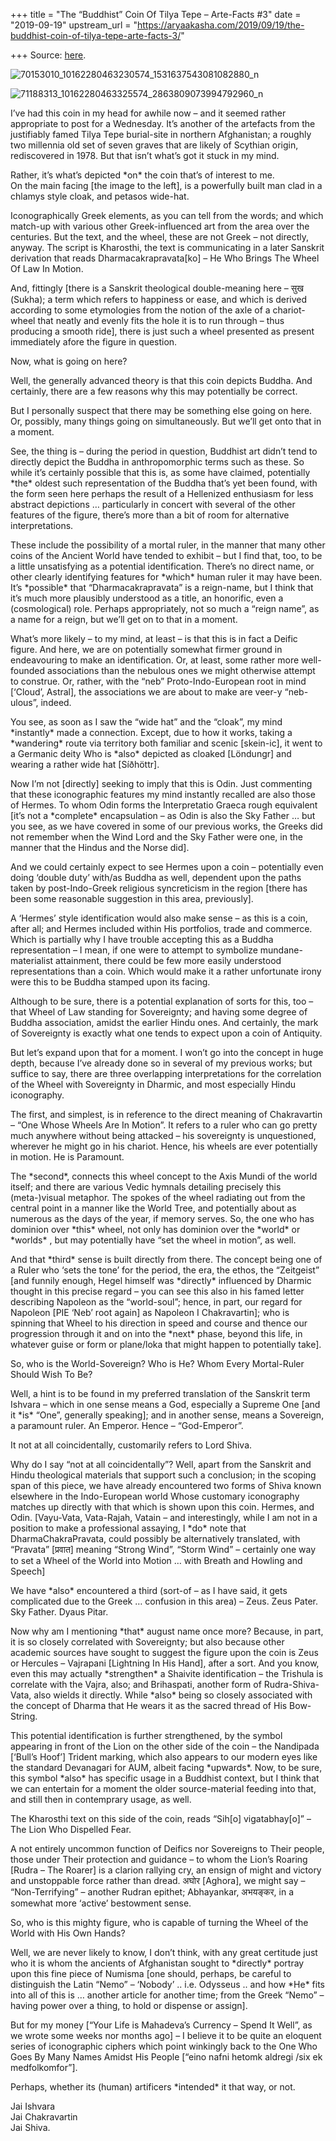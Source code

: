 +++
title = "The “Buddhist” Coin Of Tilya  Tepe – Arte-Facts #3"
date = "2019-09-19"
upstream_url = "https://aryaakasha.com/2019/09/19/the-buddhist-coin-of-tilya-tepe-arte-facts-3/"

+++
Source: [here](https://aryaakasha.com/2019/09/19/the-buddhist-coin-of-tilya-tepe-arte-facts-3/).



[](https://aryaakasha.com/2019/09/19/the-buddhist-coin-of-tilya-tepe-arte-facts-3/70153010_10162280463230574_1531637543081082880_n/)

![70153010_10162280463230574_1531637543081082880_n](https://aryaakasha.files.wordpress.com/2019/09/70153010_10162280463230574_1531637543081082880_n.jpg?w=336&h=321 "70153010_10162280463230574_1531637543081082880_n")

[](https://aryaakasha.com/2019/09/19/the-buddhist-coin-of-tilya-tepe-arte-facts-3/71188313_10162280463325574_2863809073994792960_n/)

![71188313_10162280463325574_2863809073994792960_n](https://aryaakasha.files.wordpress.com/2019/09/71188313_10162280463325574_2863809073994792960_n.jpg?w=332&h=321 "71188313_10162280463325574_2863809073994792960_n")

I’ve had this coin in my head for awhile now – and it seemed rather
appropriate to post for a Wednesday. It’s another of the artefacts from
the justifiably famed Tilya Tepe burial-site in northern Afghanistan; a
roughly two millennia old set of seven graves that are likely of
Scythian origin, rediscovered in 1978. But that isn’t what’s got it
stuck in my mind.

Rather, it’s what’s depicted \*on\* the coin that’s of interest to me.  
On the main facing \[the image to the left\], is a powerfully built man
clad in a chlamys style cloak, and petasos wide-hat.

Iconographically Greek elements, as you can tell from the words; and
which match-up with various other Greek-influenced art from the area
over the centuries. But the text, and the wheel, these are not Greek –
not directly, anyway. The script is Kharosthi, the text is communicating
in a later Sanskrit derivation that reads Dharmacakrapravata\[ko\] – He
Who Brings The Wheel Of Law In Motion.

And, fittingly \[there is a Sanskrit theological double-meaning here –
सुख (Sukha); a term which refers to happiness or ease, and which is
derived according to some etymologies from the notion of the axle of a
chariot-wheel that neatly and evenly fits the hole it is to run through
– thus producing a smooth ride\], there is just such a wheel presented
as present immediately afore the figure in question.

Now, what is going on here?

Well, the generally advanced theory is that this coin depicts Buddha.
And certainly, there are a few reasons why this may potentially be
correct.

But I personally suspect that there may be something else going on here.
Or, possibly, many things going on simultaneously. But we’ll get onto
that in a moment.

See, the thing is – during the period in question, Buddhist art didn’t
tend to directly depict the Buddha in anthropomorphic terms such as
these. So while it’s certainly possible that this is, as some have
claimed, potentially \*the\* oldest such representation of the Buddha
that’s yet been found, with the form seen here perhaps the result of a
Hellenized enthusiasm for less abstract depictions … particularly in
concert with several of the other features of the figure, there’s more
than a bit of room for alternative interpretations.

These include the possibility of a mortal ruler, in the manner that many
other coins of the Ancient World have tended to exhibit – but I find
that, too, to be a little unsatisfying as a potential identification.
There’s no direct name, or other clearly identifying features for
\*which\* human ruler it may have been. It’s \*possible\* that
“Dharmacakrapravata” is a reign-name, but I think that it’s much more
plausibly understood as a title, an honorific, even a (cosmological)
role. Perhaps appropriately, not so much a “reign name”, as a name for a
reign, but we’ll get on to that in a moment.

What’s more likely – to my mind, at least – is that this is in fact a
Deific figure. And here, we are on potentially somewhat firmer ground in
endeavouring to make an identification. Or, at least, some rather more
well-founded associations than the nebulous ones we might otherwise
attempt to construe. Or, rather, with the “neb” Proto-Indo-European root
in mind \[‘Cloud’, Astral\], the associations we are about to make are
veer-y “neb-ulous”, indeed.

You see, as soon as I saw the “wide hat” and the “cloak”, my mind
\*instantly\* made a connection. Except, due to how it works, taking a
\*wandering\* route via territory both familiar and scenic \[skein-ic\],
it went to a Germanic deity Who is \*also\* depicted as cloaked
\[Löndungr\] and wearing a rather wide hat \[Síðhöttr\].

Now I’m not \[directly\] seeking to imply that this is Odin. Just
commenting that these iconographic features my mind instantly recalled
are also those of Hermes. To whom Odin forms the Interpretatio Graeca
rough equivalent \[it’s not a \*complete\* encapsulation – as Odin is
also the Sky Father … but you see, as we have covered in some of our
previous works, the Greeks did not remember when the Wind Lord and the
Sky Father were one, in the manner that the Hindus and the Norse did\].

And we could certainly expect to see Hermes upon a coin – potentially
even doing ‘double duty’ with/as Buddha as well, dependent upon the
paths taken by post-Indo-Greek religious syncreticism in the region
\[there has been some reasonable suggestion in this area, previously\].

A ‘Hermes’ style identification would also make sense – as this is a
coin, after all; and Hermes included within His portfolios, trade and
commerce. Which is partially why I have trouble accepting this as a
Buddha representation – I mean, if one were to attempt to symbolize
mundane-materialist attainment, there could be few more easily
understood representations than a coin. Which would make it a rather
unfortunate irony were this to be Buddha stamped upon its facing.

Although to be sure, there is a potential explanation of sorts for this,
too – that Wheel of Law standing for Sovereignty; and having some degree
of Buddha association, amidst the earlier Hindu ones. And certainly, the
mark of Sovereignty is exactly what one tends to expect upon a coin of
Antiquity.

But let’s expand upon that for a moment. I won’t go into the concept in
huge depth, because I’ve already done so in several of my previous
works; but suffice to say, there are three overlapping interpretations
for the correlation of the Wheel with Sovereignty in Dharmic, and most
especially Hindu iconography.

The first, and simplest, is in reference to the direct meaning of
Chakravartin – “One Whose Wheels Are In Motion”. It refers to a ruler
who can go pretty much anywhere without being attacked – his sovereignty
is unquestioned, wherever he might go in his chariot. Hence, his wheels
are ever potentially in motion. He is Paramount.

The \*second\*, connects this wheel concept to the Axis Mundi of the
world itself; and there are various Vedic hymnals detailing precisely
this (meta-)visual metaphor. The spokes of the wheel radiating out from
the central point in a manner like the World Tree, and potentially about
as numerous as the days of the year, if memory serves. So, the one who
has dominion over \*this\* wheel, not only has dominion over the
\*world\* or \*worlds\* , but may potentially have “set the wheel in
motion”, as well.

And that \*third\* sense is built directly from there. The concept being
one of a Ruler who ‘sets the tone’ for the period, the era, the ethos,
the “Zeitgeist” \[and funnily enough, Hegel himself was \*directly\*
influenced by Dharmic thought in this precise regard – you can see this
also in his famed letter describing Napoleon as the “world-soul”; hence,
in part, our regard for Napoleon \[PIE ‘Neb’ root again\] as Napoleon I
Chakravartin\]; who is spinning that Wheel to his direction in speed and
course and thence our progression through it and on into the \*next\*
phase, beyond this life, in whatever guise or form or plane/loka that
might happen to potentially take\].

So, who is the World-Sovereign? Who is He? Whom Every Mortal-Ruler
Should Wish To Be?

Well, a hint is to be found in my preferred translation of the Sanskrit
term Ishvara – which in one sense means a God, especially a Supreme One
\[and it \*is\* “One”, generally speaking\]; and in another sense, means
a Sovereign, a paramount ruler. An Emperor. Hence – “God-Emperor”.

It not at all coincidentally, customarily refers to Lord Shiva.

Why do I say “not at all coincidentally”? Well, apart from the Sanskrit
and Hindu theological materials that support such a conclusion; in the
scoping span of this piece, we have already encountered two forms of
Shiva known elsewhere in the Indo-European world Whose customary
iconography matches up directly with that which is shown upon this coin.
Hermes, and Odin. \[Vayu-Vata, Vata-Rajah, Vatain – and interestingly,
while I am not in a position to make a professional assaying, I \*do\*
note that DharmaChakraPravata, could possibly be alternatively
translated, with “Pravata” \[प्रवात\] meaning “Strong Wind”, “Storm
Wind” – certainly one way to set a Wheel of the World into Motion … with
Breath and Howling and Speech\]

We have \*also\* encountered a third (sort-of – as I have said, it gets
complicated due to the Greek … confusion in this area) – Zeus. Zeus
Pater. Sky Father. Dyaus Pitar.

Now why am I mentioning \*that\* august name once more? Because, in
part, it is so closely correlated with Sovereignty; but also because
other academic sources have sought to suggest the figure upon the coin
is Zeus or Hercules – Vajrapani \[Lightning In His Hand\], after a sort.
And you know, even this may actually \*strengthen\* a Shaivite
identification – the Trishula is correlate with the Vajra, also; and
Brihaspati, another form of Rudra-Shiva-Vata, also wields it directly.
While \*also\* being so closely associated with the concept of Dharma
that He wears it as the sacred thread of His Bow-String.

This potential identification is further strengthened, by the symbol
appearing in front of the Lion on the other side of the coin – the
Nandipada \[‘Bull’s Hoof’\] Trident marking, which also appears to our
modern eyes like the standard Devanagari for AUM, albeit facing
\*upwards\*. Now, to be sure, this symbol \*also\* has specific usage in
a Buddhist context, but I think that we can entertain for a moment the
older source-material feeding into that, and still then in contemprary
usage, as well.

The Kharosthi text on this side of the coin, reads “Sih\[o\]
vigatabhay\[o\]” – The Lion Who Dispelled Fear.

A not entirely uncommon function of Deifics nor Sovereigns to Their
people, those under Their protection and guidance – to whom the Lion’s
Roaring \[Rudra – The Roarer\] is a clarion rallying cry, an ensign of
might and victory and unstoppable force rather than dread. अघोर
\[Aghora\], we might say – “Non-Terrifying” – another Rudran epithet;
Abhayankar, अभयङ्कर, in a somewhat more ‘active’ bestowment sense.

So, who is this mighty figure, who is capable of turning the Wheel of
the World with His Own Hands?

Well, we are never likely to know, I don’t think, with any great
certitude just who it is whom the ancients of Afghanistan sought to
\*directly\* portray upon this fine piece of Numisma \[one should,
perhaps, be careful to distinguish the Latin “Nemo” – ‘Nobody’ .. i.e.
Odysseus .. and how \*He\* fits into all of this is … another article
for another time; from the Greek “Nemo” – having power over a thing, to
hold or dispense or assign\].

But for my money \[“Your Life is Mahadeva’s Currency – Spend It Well”,
as we wrote some weeks nor months ago\] – I believe it to be quite an
eloquent series of iconographic ciphers which point winkingly back to
the One Who Goes By Many Names Amidst His People \[“eino nafni hetomk
aldregi /six ek medfolkomfor”\].

Perhaps, whether its (human) artificers \*intended\* it that way, or
not.

Jai Ishvara  
Jai Chakravartin  
Jai Shiva.

